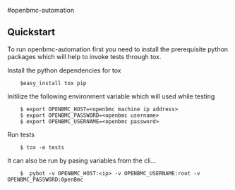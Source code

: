 #openbmc-automation

Quickstart
----------

To run openbmc-automation first you need to install the prerequisite python
packages which will help to invoke tests through tox.

Install the python dependencies for tox
```shell
    $easy_install tox pip
```

Initilize the following environment variable which will used while testing
```shell
    $ export OPENBMC_HOST=<openbmc machine ip address>
    $ export OPENBMC_PASSWORD=<openbmc username>
    $ export OPENBMC_USERNAME=<openbmc password>
```

Run tests
```shell
    $ tox -e tests
```

It can also be run by pasing variables from the cli...
```shell
    $  pybot -v OPENBMC_HOST:<ip> -v OPENBMC_USERNAME:root -v OPENBMC_PASSWORD:0penBmc 
```
